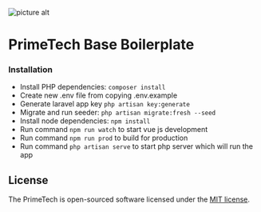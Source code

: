 ![picture alt](https://uploads-ssl.webflow.com/6235bdca624d102e0adb4485/6235bdf429f261b3118888f3_Asset%2022-p-500.png "Title is optional")

# PrimeTech Base Boilerplate #

### Installation ###
* Install PHP dependencies: `composer install`
* Create new .env file from copying .env.example
* Generate laravel app key `php artisan key:generate`
* Migrate and run seeder: `php artisan migrate:fresh --seed`
* Install node dependencies: `npm install`
* Run command `npm run watch` to start vue js development
* Run command `npm run prod` to build for production
* Run command `php artisan serve` to start php server which will run the app

## License
The PrimeTech  is open-sourced software licensed under the [MIT license](https://opensource.org/licenses/MIT).
